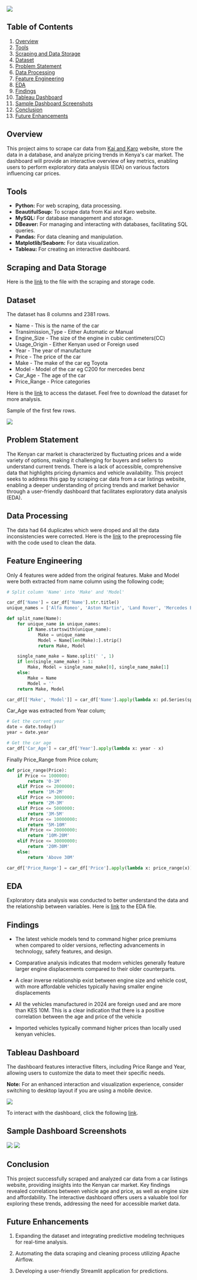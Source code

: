 ![](https://github.com/MithamoMorgan/Drive_Data_Analytics/blob/master/header_img2.jpeg)

## Table of Contents

1. [Overview](#Overview)
2. [Tools](#Tools)
3. [Scraping and Data Storage](#Scraping-and-Data-Storage)
4. [Dataset](#Dataset)
5. [Problem Statement](#Problem-Statement)
6. [Data Processing](#Data-Processing)
7. [Feature Engineering](#Feature-Engineering)
8. [EDA](#EDA)
9. [Findings](#Findings)
10. [Tableau Dashboard](#Tableau-Dashboard)
11. [Sample Dashboard Screenshots](#Sample-Dashboard-Screenshots)
12. [Conclusion](#Conclusion)
13. [Future Enhancements](#Future-Enhancements)

## Overview

This project aims to scrape car data from [Kai and Karo](https://www.kaiandkaro.com/vehicles?model__make__vehicle_type=Automobile)  website, store the data in a database, and analyze pricing trends in Kenya's car market. The dashboard will provide an interactive overview of key metrics, enabling users to perform exploratory data analysis (EDA) on various factors influencing car prices.

## Tools

* **Python:** For web scraping, data processing.
* **BeautifulSoup:** To scrape data from Kai and Karo website.
* **MySQL:** For database management and storage.
* **DBeaver:** For managing and interacting with databases, facilitating SQL queries.
* **Pandas:** For data cleaning and manipulation.
* **Matplotlib/Seaborn:** For data visualization.
* **Tableau:** For creating an interactive dashboard.

## Scraping and Data Storage

Here is the [link](https://github.com/MithamoMorgan/Drive_Data_Analytics/blob/master/Scraping.ipynb) to the file with the scraping and storage code.

## Dataset

The dataset has 8 columns and 2381 rows.

* Name - This is the name of the car
* Transimission_Type - Either Automatic or Manual
* Engine_Size - The size of the engine in cubic centimeters(CC)
* Usage_Origin - Either Kenyan used or Foreign used
* Year - The year of manufacture
* Price - The price of the car
* Make - The make of the car eg Toyota
* Model - Model of the car eg C200 for mercedes benz
* Car_Age - The age of the car
* Price_Range - Price categories

Here is the [link](https://github.com/MithamoMorgan/Drive_Data_Analytics/blob/master/final_clean_car_data.csv) to access the dataset. Feel free to download the dataset for more analysis.

Sample of the first few rows.

![](https://github.com/MithamoMorgan/Drive_Data_Analytics/blob/master/csv%20img.jpg)

## Problem Statement

The Kenyan car market is characterized by fluctuating prices and a wide variety of options, making it challenging for buyers and sellers to understand current trends. There is a lack of accessible, comprehensive data that highlights pricing dynamics and vehicle availability. This project seeks to address this gap by scraping car data from a car listings website, enabling a deeper understanding of pricing trends and market behavior through a user-friendly dashboard that facilitates exploratory data analysis (EDA).

## Data Processing

The data had 64 duplicates which were droped and all the data inconsistencies were corrected. Here is the [link](https://github.com/MithamoMorgan/Drive_Data_Analytics/blob/master/preprocessing.ipynb) to the preprocessing  file with the code used to clean the data.

## Feature Engineering

Only 4 features were added from the original features. Make and Model were both extracted from name column using the following code;

```python
# Split column 'Name' into 'Make' and 'Model'

car_df['Name'] = car_df['Name'].str.title()
unique_names = ['Alfa Romeo', 'Aston Martin', 'Land Rover', 'Mercedes Benz', 'Rolls Royce', 'Range Rover']

def split_name(Name):
    for unique_name in unique_names:
        if Name.startswith(unique_name):
            Make = unique_name
            Model = Name[len(Make):].strip()
            return Make, Model

    single_name_make = Name.split(' ', 1)
    if len(single_name_make) > 1:
        Make, Model = single_name_make[0], single_name_make[1]
    else:
        Make = Name
        Model = ''
    return Make, Model

car_df[['Make', 'Model']] = car_df['Name'].apply(lambda x: pd.Series(split_name(x)))
```
Car_Age was extracted from Year colum;

```python
# Get the current year
date = date.today()
year = date.year

# Get the car age
car_df['Car_Age'] = car_df['Year'].apply(lambda x: year - x)
```

Finally Price_Range from Price colum;

```python
def price_range(Price):
    if Price <= 1000000:
        return '0-1M'
    elif Price <= 2000000:
        return '1M-2M'
    elif Price <= 3000000:
        return '2M-3M'
    elif Price <= 5000000:
        return '3M-5M'
    elif Price <= 10000000:
        return '5M-10M'
    elif Price <= 20000000:
        return '10M-20M'
    elif Price <= 30000000:
        return '20M-30M'
    else:
        return 'Above 30M'

car_df['Price_Range'] = car_df['Price'].apply(lambda x: price_range(x))
```

## EDA

Exploratory data analysis was conducted to better understand the data and the relationship between variables. Here is [link](https://github.com/MithamoMorgan/Drive_Data_Analytics/blob/master/EDA_Descriptive.ipynb) to the EDA file.

## Findings

* The latest vehicle models tend to command higher price premiums when compared to older versions, reflecting advancements in technology, safety features, and design.

* Comparative analysis indicates that modern vehicles generally feature larger engine displacements compared to their older counterparts.

* A clear inverse relationship exist between engine size and vehicle cost, with more affordable vehicles typically having smaller engine displacements

* All the vehicles manufactured in 2024 are foreign used and are more than KES 10M. This is a clear indication that there is a positive correlation between the age and price of the vehicle

* Imported vehicles typically command higher prices than locally used kenyan vehicles.

## Tableau Dashboard

The dashboard features interactive filters, including Price Range and Year, allowing users to customize the data to meet their specific needs.

**Note:** For an enhanced interaction and visualization experience, consider switching to desktop layout if you are using a mobile device.

![](https://github.com/MithamoMorgan/Drive_Data_Analytics/blob/master/Tableau_desktop_icon.jpg)

To interact with the dashboard, click the following [link](https://public.tableau.com/app/profile/morgan.murimi/viz/Book1_17295698513280/Dashboard?publish=yes).

## Sample Dashboard Screenshots

![](https://github.com/MithamoMorgan/Drive_Data_Analytics/blob/master/img1.jpg)
![](https://github.com/MithamoMorgan/Drive_Data_Analytics/blob/master/Img2.jpg)

## Conclusion

This project successfully scraped and analyzed car data from a car listings website, providing insights into the Kenyan car market. Key findings revealed correlations between vehicle age and price, as well as engine size and affordability. The interactive dashboard offers users a valuable tool for exploring these trends, addressing the need for accessible market data.

## Future Enhancements

1. Expanding the dataset and integrating predictive modeling techniques for real-time analysis.

2. Automating the data scraping and cleaning process utilizing Apache Airflow.

3. Developing a user-friendly Streamlit application for predictions.
